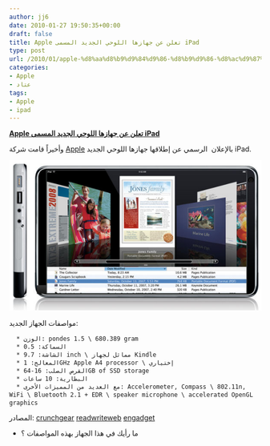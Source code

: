```yaml
---
author: jj6
date: 2010-01-27 19:50:35+00:00
draft: false
title: Apple تعلن عن جهازها اللوحي الجديد المسمى iPad
type: post
url: /2010/01/apple-%d8%aa%d8%b9%d9%84%d9%86-%d8%b9%d9%86-%d8%ac%d9%87%d8%a7%d8%b2%d9%87%d8%a7-%d8%a7%d9%84%d9%84%d9%88%d8%ad%d9%8a-%d8%a7%d9%84%d8%ac%d8%af%d9%8a%d8%af-%d8%a7%d9%84%d9%85%d8%b3%d9%85%d9%89-ipad/
categories:
- Apple
- عتاد
tags:
- Apple
- ipad
---
```


[**Apple تعلن عن جهازها اللوحي الجديد المسمى iPad**](https://www.it-scoop.com/2010/01/apple-%d8%aa%d8%b9%d9%84%d9%86-%d8%b9%d9%86-%d8%ac%d9%87%d8%a7%d8%b2%d9%87%d8%a7-%d8%a7%d9%84%d9%84%d9%88%d8%ad%d9%8a-%d8%a7%d9%84%d8%ac%d8%af%d9%8a%d8%af-%d8%a7%d9%84%d9%85%d8%b3%d9%85%d9%89-ipad/)


وأخيراً قامت شركة [Apple](http://www.apple.com) بالإعلان  الرسمي عن إطلاقها جهازها اللوحي الجديد iPad.

[![](iPadConcept.jpg)
](https://www.it-scoop.com/2010/01/apple-%d8%aa%d8%b9%d9%84%d9%86-%d8%b9%d9%86-%d8%ac%d9%87%d8%a7%d8%b2%d9%87%d8%a7-%d8%a7%d9%84%d9%84%d9%88%d8%ad%d9%8a-%d8%a7%d9%84%d8%ac%d8%af%d9%8a%d8%af-%d8%a7%d9%84%d9%85%d8%b3%d9%85%d9%89-ipad/)

مواصفات الجهاز الجديد:



	  * الوزن: pondes 1.5 \ 680.389 gram
	  * السماكة: 0.5
	  * الشاشة: 9.7 inch \ مماثل لجهاز Kindle
	  * المعالج: 1GHz Apple A4 processor \ إختياري
	  * القرص الصلب: 16-64GB of SSD storage
	  * البطارية: 10 ساعات
	  * مع العديد من المميزات الأخرى: Accelerometer, Compass \ 802.11n, WiFi \ Bluetooth 2.1 + EDR \ speaker microphone \ accelerated OpenGL graphics

المصادر: [crunchgear](http://www.crunchgear.com/2010/01/27/apple-unveils-the-ipad-at-last/) [readwriteweb](http://www.readwriteweb.com/archives/apple_announces.php) [engadget](http://www.engadget.com/2010/01/27/live-from-the-apple-tablet-latest-creation-event/1)

- ما رأيك في هذا الجهاز بهذه المواصفات ؟
